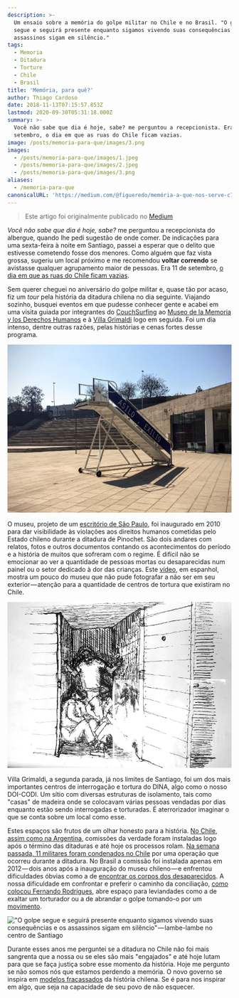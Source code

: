 ```yaml
---
description: >-
  Um ensaio sobre a memória do golpe militar no Chile e no Brasil. "O golpe
  segue e seguirá presente enquanto sigamos vivendo suas consequências e os
  assassinos sigam em silêncio."
tags:
  - Memoria
  - Ditadura
  - Torture
  - Chile
  - Brasil
title: 'Memória, para quê?'
author: Thiago Cardoso
date: 2018-11-13T07:15:57.853Z
lastmod: 2020-09-30T05:31:18.000Z
summary: >-
  Você não sabe que dia é hoje, sabe? me perguntou a recepcionista. Era 11 de
  setembro, o dia em que as ruas do Chile ficam vazias.
image: /posts/memoria-para-que/images/3.png
images:
  - /posts/memoria-para-que/images/1.jpeg
  - /posts/memoria-para-que/images/2.jpeg
  - /posts/memoria-para-que/images/3.png
aliases:
  - /memoria-para-que
canonicalURL: 'https://medium.com/@figueredo/memória-a-que-nos-serve-c7a483298803'
---
```


> Este artigo foi originalmente publicado no [Medium](https://medium.com/@figueredo_/mem%C3%B3ria-a-que-nos-serve-c7a483298803)

*Você não sabe que dia é hoje, sabe?* me perguntou a recepcionista do albergue, quando lhe pedi sugestão de onde comer. De indicações para uma sexta-feira à noite em Santiago, passei a esperar que o delito que estivesse cometendo fosse dos menores. Como alguém que faz vista grossa, sugeriu um local próximo e me recomendou **voltar correndo** se avistasse qualquer agrupamento maior de pessoas. Era 11 de setembro, [o dia em que as ruas do Chile ficam vazias](http://g1.globo.com/mundo/noticia/2013/09/11-de-setembro-o-dia-em-que-as-ruas-do-chile-ficam-vazias.html).

Sem querer cheguei no aniversário do golpe militar e, quase tão por acaso, fiz um *tour* pela história da ditadura chilena no dia seguinte. Viajando sozinho, busquei eventos em que pudesse conhecer gente e acabei em uma visita guiada por integrantes do [CouchSurfing](https://www.couchsurfing.com) ao [Museo de la Memoria y los Derechos Humanos](https://ww3.museodelamemoria.cl) e à [Villa Grimaldi](http://villagrimaldi.cl) logo em seguida. Foi um dia intenso, dentre outras razões, pelas histórias e cenas fortes desse programa.

![Chile, ame-o ou deixe-o — escada na entrada do Museo de la Memoria y los Derechos Humanos](images/1.jpeg#layoutOutsetLeft "Chile, ame-o ou deixe-o — escada na entrada do Museo de la Memoria y los Derechos Humanos")

O museu, projeto de um [escritório de São Paulo](http://www.figueroa.arq.br/index.php/proyetos/2012-11-15-02-02-08/museo-de-la-memoria-2007), foi inaugurado em 2010 para dar visibilidade às violações aos direitos humanos cometidas pelo Estado chileno durante a ditadura de Pinochet. São dois andares com relatos, fotos e outros documentos contando os acontecimentos do período e a história de muitos que sofreram com o regime. É difícil não se emocionar ao ver a quantidade de pessoas mortas ou desaparecidas num painel ou o setor dedicado à dor das crianças. Este [vídeo](https://www.youtube.com/watch?v=akU1PHEd3N8), em espanhol, mostra um pouco do museu que não pude fotografar a não ser em seu exterior — atenção para a quantidade de centros de tortura que existiram no Chile.

![Casas de isolamento na Villa Grimaldi](images/2.jpeg#layoutTextWidth "Casas de isolamento na Villa Grimaldi")

Villa Grimaldi, a segunda parada, já nos limites de Santiago, foi um dos mais importantes centros de interrogação e tortura do DINA, algo como o nosso DOI-CODI. Um sítio com diversas estruturas de isolamento, tais como "casas" de madeira onde se colocavam várias pessoas vendadas por dias enquanto estão sendo interrogadas e torturadas. É aterrorizador imaginar o que se conta sobre um local como esse.

Estes espaços são frutos de um olhar honesto para a história. [No Chile, assim como na Argentina](https://noticias.uol.com.br/politica/ultimas-noticias/2014/12/11/apos-comissoes-argentina-e-chile-condenaram-771-militares-e-civis.htm), comissões da verdade foram instaladas logo após o término das ditaduras e até hoje os processos rolam. [Na semana passada, 11 militares foram condenados no Chile](https://noticias.uol.com.br/ultimas-noticias/efe/2018/11/09/militares-da-caravana-da-morte-de-pinochet-sao-condenados-no-chile.htm) por uma operação que ocorreu durante a ditadura. No Brasil a comissão foi instalada apenas em 2012 — dois anos após a inauguração do museu chileno — e enfrentou dificuldades óbvias como a de [encontrar os corpos dos desaparecidos](https://noticias.uol.com.br/politica/ultimas-noticias/2014/12/10/comissao-da-verdade-localiza-tres-corpos-em-mais-de-200-desaparecidos.htm). A nossa dificuldade em confrontar e preferir o caminho da conciliação, [como colocou Fernando Rodrigues](https://www1.folha.uol.com.br/fsp/brasil/fc3004201005.htm), abre espaço para leviandades como a de exaltar um torturador ou a de abrandar o golpe tomando-o por um [movimento](https://www1.folha.uol.com.br/poder/2018/10/toffoli-diz-que-hoje-prefere-chamar-ditadura-militar-de-movimento-de-1964.shtml).

!["O golpe segue e seguirá presente enquanto sigamos vivendo suas consequências e os assassinos sigam em silêncio" — lambe-lambe no centro de Santiago](images/3.png#layoutOutsetLeft "\"O golpe segue e seguirá presente enquanto sigamos vivendo suas consequências e os assassinos sigam em silêncio\" — lambe-lambe no centro de Santiago")

Durante esses anos me perguntei se a ditadura no Chile não foi mais sangrenta que a nossa ou se eles são mais "engajados" e até hoje lutam para que se faça justiça sobre esse momento da história. Hoje me pergunto se não somos nós que estamos perdendo a memória. O novo governo se inspira em [modelos fracassados](https://www1.folha.uol.com.br/mercado/2018/10/exemplo-de-guedes-chile-tem-contrarreforma-da-previdencia.shtml) da história chilena. Se é para nos inspirar em algo, que seja na capacidade de seu povo de não esquecer.
